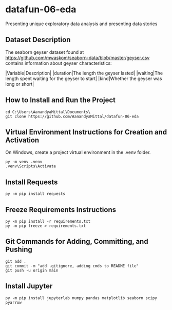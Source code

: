 # datafun-06-eda
Presenting unique exploratory data analysis and presenting data stories

## Dataset Description

The seaborn geyser dataset found at  https://github.com/mwaskom/seaborn-data/blob/master/geyser.csv contains information about geyser characteristics:

|Variable|Description|
|duration|The length the geyser lasted|
|waiting|The length spent waiting for the geyser to start|
|kind|Whether the geyser was long or short|

## How to Install and Run the Project

```shell
cd C:\Users\AanandyaMittal\Documents\
git clone https://github.com/AanandyaMittal/datafun-06-eda
```

## Virtual Environment Instructions for Creation and Activation

On Windows, create a project virtual environment in the .venv folder. 

```shell
py -m venv .venv
.venv\Scripts\Activate
```

## Install Requests

```shell
py -m pip install requests
```

## Freeze Requirements Instructions

```shell
py -m pip install -r requirements.txt
py -m pip freeze > requirements.txt
```


## Git Commands for Adding, Committing, and Pushing

```shell
git add .
git commit -m "add .gitignore, adding cmds to README file"
git push -u origin main
```

## Install Jupyter

```shell
py -m pip install jupyterlab numpy pandas matplotlib seaborn scipy pyarrow
```